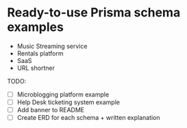 # Ready-to-use Prisma schema examples

- Music Streaming service   
- Rentals platform
- SaaS
- URL shortner

TODO:
- [ ] Microblogging platform example
- [ ] Help Desk ticketing system example
- [ ] Add banner to README
- [ ] Create ERD for each schema + written explanation
